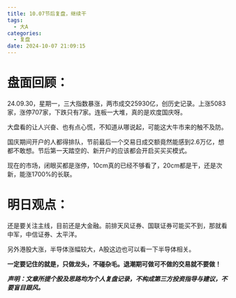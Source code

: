 ```yaml
---
title: 10.07节后复盘，继续干
tags:
  - 大A
categories:
  - 复盘
date: 2024-10-07 21:09:15
---
```




# 盘面回顾：

24.09.30，星期一，三大指数暴涨，两市成交25930亿，创历史记录。上涨5083家，涨停707家，下跌只有7家。连板一大堆，真的是欢度国庆呀。

大盘看的让人兴奋、也有点心慌，不知道从哪说起，可能这大牛市来的触不及防。

国庆期间开户的人都得排队，节前最后一个交易日成交额竟然能感到2.6万亿，想都不敢想。节后第一天踏空的、新开户的应该都会开启买买买模式。

现在的市场，闭眼买都是涨停，10cm真的已经不够看了，20cm都是干，还是次新，能涨1700%的长联。



# 明日观点：

还是要关注主线，目前还是大金融。前排天风证券、国联证券可能买不到，那就看中军，中信证券、太平洋。

另外港股大涨，半导体涨幅较大，A股这边也可以看一下半导体相关。



**一定要记住的就是，只做龙头，不碰杂毛。退潮期可做可不做的交易就不要做！**



***声明：文章所提个股及思路均为个人复盘记录，不构成第三方投资指导与建议，不要盲目跟风。***
